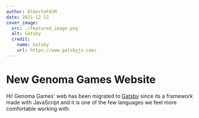 ```yaml
---
author: AlbertoFdzM
date: 2021-12-12
cover_image:
  src: ./featured_image.png
  alt: Gatsby
  credit:
    name: Gatsby
    url: https://www.gatsbyjs.com/
---
```


# New Genoma Games Website

Hi! Genoma Games' web has been migrated to [Gatsby](https://www.gatsbyjs.com/) since its a framework made with JavaScript and it is one of the few languages we feel more comfortable working with.
